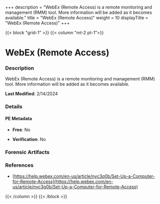 +++
description = "WebEx (Remote Access) is a remote monitoring and management (RMM) tool. More information will be added as it becomes available."
title = "WebEx (Remote Access)"
weight = 10
displayTitle = "WebEx (Remote Access)"
+++


{{< block "grid-1" >}}
{{< column "mt-2 pt-1">}}

# WebEx (Remote Access)


### Description

WebEx (Remote Access) is a remote monitoring and management (RMM) tool. More information will be added as it becomes available.



**Last Modified**: 2/14/2024

### Details


#### PE Metadata


- **Free**: No

- **Verification**: No





### Forensic Artifacts







### References
- [https://help.webex.com/en-us/article/nyc3q0b/Set-Up-a-Computer-for-Remote-Access](https://help.webex.com/en-us/article/nyc3q0b/Set-Up-a-Computer-for-Remote-Access)



{{< /column >}}
{{< /block >}}

